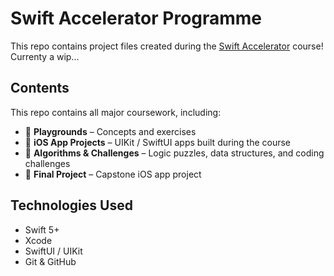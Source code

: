 # Swift Accelerator Programme


This repo contains project files created during the [Swift Accelerator](https://swiftaccelerator.com/) course!
Currenty a wip...

## Contents

This repo contains all major coursework, including:

- 🧠 **Playgrounds** – Concepts and exercises
- 📱 **iOS App Projects** – UIKit / SwiftUI apps built during the course
- 🔬 **Algorithms & Challenges** – Logic puzzles, data structures, and coding challenges
- 🎯 **Final Project** – Capstone iOS app project

## Technologies Used

- Swift 5+
- Xcode
- SwiftUI / UIKit
- Git & GitHub
